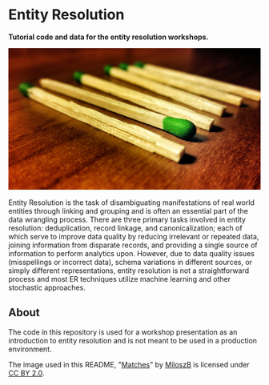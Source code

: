 # Entity Resolution
**Tutorial code and data for the entity resolution workshops.**

[![Matching is the name of the game][matches_jpeg]][matches_flickr]

Entity Resolution is the task of disambiguating manifestations of real world entities through linking and grouping and is often an essential part of the data wrangling process. There are three primary tasks involved in entity resolution: deduplication, record linkage, and canonicalization; each of which serve to improve data quality by reducing irrelevant or repeated data, joining information from disparate records, and providing a single source of information to perform analytics upon. However, due to data quality issues (misspellings or incorrect data), schema variations in different sources, or simply different representations, entity resolution is not a straightforward process and most ER techniques utilize machine learning and other stochastic approaches.

## About

The code in this repository is used for a workshop presentation as an introduction to entity resolution and is not meant to be used in a production environment.

The image used in this README, "[Matches](https://flic.kr/p/eiePmM)" by [MiloszB](https://www.flickr.com/photos/mrfb/) is licensed under [CC BY 2.0](https://creativecommons.org/licenses/by/2.0/).

[matches_flickr]: https://flic.kr/p/eiePmM
[matches_jpeg]: docs/matches.jpg
